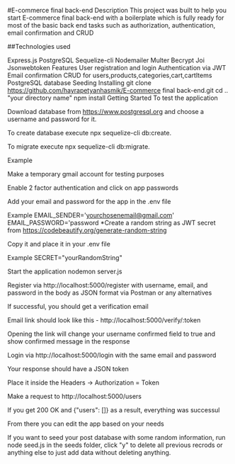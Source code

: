 #E-commerce final back-end
Description
This project was built to help you start E-commerce final back-end with a boilerplate which is fully ready for most of the basic back end tasks such as authorization, authentication, email confirmation and CRUD

##Technologies used

Express.js
PostgreSQL
Sequelize-cli
Nodemailer
Multer
Becrypt
Joi
Jsonwebtoken
Features
User registration and login
Authentication via JWT
Email confirmation
CRUD for users,products,categories,cart,cartItems
PostgreSQL database
Seeding
Installing
git clone https://github.com/hayrapetyanhasmik/E-commerce final back-end.git
cd .. "your directory name"
npm install
Getting Started
To test the application

Download database from https://www.postgresql.org and choose a username and password for it.

To create database execute npx sequelize-cli db:create.

To migrate execute npx sequelize-cli db:migrate.

Example

Make a temporary gmail account for testing purposes

Enable 2 factor authentication and click on app passwords

Add your email and password for the app in the .env file

Example EMAIL_SENDER='yourchosenemail@gmail.com' EMAIL_PASSWORD='password *Create a random string as JWT secret from https://codebeautify.org/generate-random-string

Copy it and place it in your .env file

Example SECRET="yourRandomString"

Start the application nodemon server.js

Register via http://localhost:5000/register with username, email, and password in the body as JSON format via Postman or any alternatives

If successful, you should get a verification email

Email link should look like this - http://localhost:5000/verify/:token

Opening the link will change your username confirmed field to true and show confirmed message in the response

Login via http://localhost:5000/login with the same email and password

Your response should have a JSON token

Place it inside the Headers -> Authorization = Token

Make a request to http://localhost:5000/users

If you get 200 OK and {"users": []} as a result, everything was successul

From there you can edit the app based on your needs

If you want to seed your post database with some random information, run node seed.js in the seeds folder, click "y" to delete all previous recrods or anything else to just add data without deleting anything.
